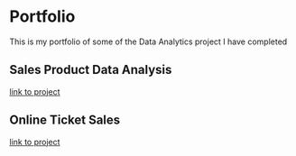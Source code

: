 # Portfolio

This is my portfolio of some of the Data Analytics project I have completed

## Sales Product Data Analysis
[link to project](https://app.datacamp.com/workspace/w/a72fb735-5336-40dc-af02-e9e96b7fd792/edit)

## Online Ticket Sales
[link to project](https://app.datacamp.com/workspace/w/5e611ccb-b2f3-413a-bfa4-455bc36cbeb2/edit)
